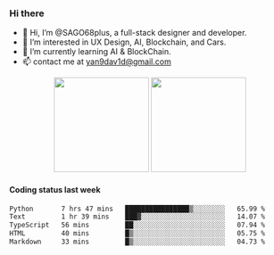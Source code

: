 
### Hi there 

- 👋 Hi, I’m @SAGO68plus, a full-stack designer and developer.
- 👀 I’m interested in UX Design, AI, Blockchain, and Cars.
- 🌱 I’m currently learning AI & BlockChain.
- 📫 contact me at yan9dav1d@gmail.com
<div align="center">
  <span>  </span>
  <img height="170px" src="https://github-readme-stats.vercel.app/api?username=SAGO68plus" />
  <span>  </span>
  <img height="170px" src="https://github-readme-stats.vercel.app/api/top-langs/?username=SAGO68plus&layout=compact&langs_count=8" />
  <span>  </span>
</div>

#### Coding status last week
<!--START_SECTION:waka-->

```txt
Python       7 hrs 47 mins   ████████████████▒░░░░░░░░   65.99 %
Text         1 hr 39 mins    ███▓░░░░░░░░░░░░░░░░░░░░░   14.07 %
TypeScript   56 mins         ██░░░░░░░░░░░░░░░░░░░░░░░   07.94 %
HTML         40 mins         █▒░░░░░░░░░░░░░░░░░░░░░░░   05.75 %
Markdown     33 mins         █▒░░░░░░░░░░░░░░░░░░░░░░░   04.73 %
```

<!--END_SECTION:waka-->

